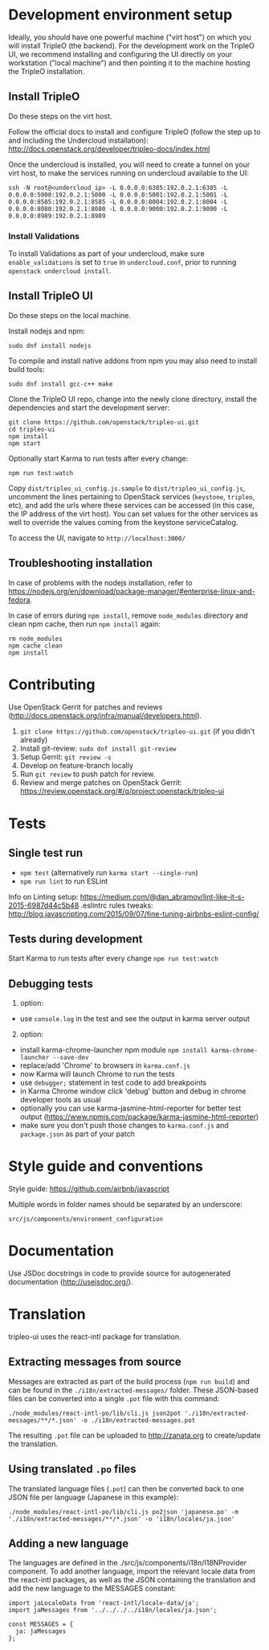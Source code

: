 # Development environment setup

Ideally, you should have one powerful machine ("virt host") on which you will install TripleO (the backend). For the development work on the TripleO UI, we recommend installing and configuring the UI directly on your workstation ("local machine") and then pointing it to the machine hosting the TripleO installation.

## Install TripleO

Do these steps on the virt host.

Follow the official docs to install and configure TripleO (follow the step up to and including the Undercloud installation):
http://docs.openstack.org/developer/tripleo-docs/index.html

Once the undercloud is installed, you will need to create a tunnel on your virt host, to make the services running on undercloud available to the UI:
```
ssh -N root@<undercloud_ip> -L 0.0.0.0:6385:192.0.2.1:6385 -L 0.0.0.0:5000:192.0.2.1:5000 -L 0.0.0.0:5001:192.0.2.1:5001 -L 0.0.0.0:8585:192.0.2.1:8585 -L 0.0.0.0:8004:192.0.2.1:8004 -L 0.0.0.0:8080:192.0.2.1:8080 -L 0.0.0.0:9000:192.0.2.1:9000 -L 0.0.0.0:8989:192.0.2.1:8989
```

### Install Validations

To install Validations as part of your undercloud, make sure `enable_validations` is set to `true` in `undercloud.conf`, prior to running `openstack undercloud install`.

## Install TripleO UI

Do these steps on the local machine.

Install nodejs and npm:
```
sudo dnf install nodejs
```

To compile and install native addons from npm you may also need to install build tools:
```
sudo dnf install gcc-c++ make
```

Clone the TripleO UI repo, change into the newly clone directory, install the dependencies and start the development server: 
```
git clone https://github.com/openstack/tripleo-ui.git
cd tripleo-ui
npm install
npm start
```

Optionally start Karma to run tests after every change:
```
npm run test:watch
```

Copy `dist/tripleo_ui_config.js.sample` to `dist/tripleo_ui_config.js`, uncomment the lines pertaining to OpenStack services (`keystone`, `tripleo`, etc), and add the urls where these services can be accessed (in this case, the IP address of the virt host). You can set values for the other services as well to override the values coming from the keystone serviceCatalog.

To access the UI, navigate to `http://localhost:3000/`

## Troubleshooting installation

In case of problems with the nodejs installation, refer to https://nodejs.org/en/download/package-manager/#enterprise-linux-and-fedora.

In case of errors during `npm install`, remove `node_modules` directory and clean npm cache, then run `npm install` again:
```
rm node_modules
npm cache clean
npm install
```


# Contributing

Use OpenStack Gerrit for patches and reviews (http://docs.openstack.org/infra/manual/developers.html).

1. `git clone https://github.com/openstack/tripleo-ui.git` (if you didn't already)
2. Install git-review: `sudo dnf install git-review`
3. Setup Gerrit: `git review -s`
4. Develop on feature-branch locally
5. Run `git review` to push patch for review.
6. Review and merge patches on OpenStack Gerrit: https://review.openstack.org/#/q/project:openstack/tripleo-ui


# Tests

## Single test run

- `npm test` (alternatively run `karma start --single-run`)
- `npm run lint` to run ESLint

Info on Linting setup: https://medium.com/@dan_abramov/lint-like-it-s-2015-6987d44c5b48
.eslintrc rules tweaks: http://blog.javascripting.com/2015/09/07/fine-tuning-airbnbs-eslint-config/

## Tests during development

Start Karma to run tests after every change ```npm run test:watch```

## Debugging tests

1. option:
  - use `console.log` in the test and see the output in karma server output
2. option:
  - install karma-chrome-launcher npm module `npm install karma-chrome-launcher --save-dev`
  - replace/add 'Chrome' to browsers in `karma.conf.js`
  - now Karma will launch Chrome to run the tests
  - use `debugger;` statement in test code to add breakpoints
  - in Karma Chrome window click 'debug' button and debug in chrome developer tools as usual
  - optionally you can use karma-jasmine-html-reporter for better test output (https://www.npmjs.com/package/karma-jasmine-html-reporter)
  - make sure you don't push those changes to `karma.conf.js` and `package.json` as part of your patch


# Style guide and conventions

Style guide: https://github.com/airbnb/javascript

Multiple words in folder names should be separated by an underscore:

```
src/js/components/environment_configuration
```


# Documentation

Use JSDoc docstrings in code to provide source for autogenerated documentation (http://usejsdoc.org/).


# Translation

tripleo-ui uses the react-intl package for translation.

## Extracting messages from source

Messages are extracted as part of the build process (`npm run build`) and can be found in the `./i18n/extracted-messages/` folder. These JSON-based files can be converted into a single `.pot` file with this command:

```
./node_modules/react-intl-po/lib/cli.js json2pot './i18n/extracted-messages/**/*.json' -o ./i18n/extracted-messages.pot
```

The resulting `.pot` file can be uploaded to http://zanata.org to create/update the translation.

## Using translated `.po` files

The translated language files (`.pot`) can then be converted back to one JSON file per language (Japanese in this example):

```
./node_modules/react-intl-po/lib/cli.js po2json 'japanese.po' -m './i18n/extracted-messages/**/*.json' -o 'i18n/locales/ja.json'
```

## Adding a new language

The languages are defined in the ./src/js/components/i18n/I18NProvider component. To add another language, import the relevant locale data from the react-intl packages, as well as the JSON containing the translation and add the new language to the MESSAGES constant:

```
import jaLocaleData from 'react-intl/locale-data/ja';
import jaMessages from '../../../../i18n/locales/ja.json';

const MESSAGES = {
  ja: jaMessages
};
```
